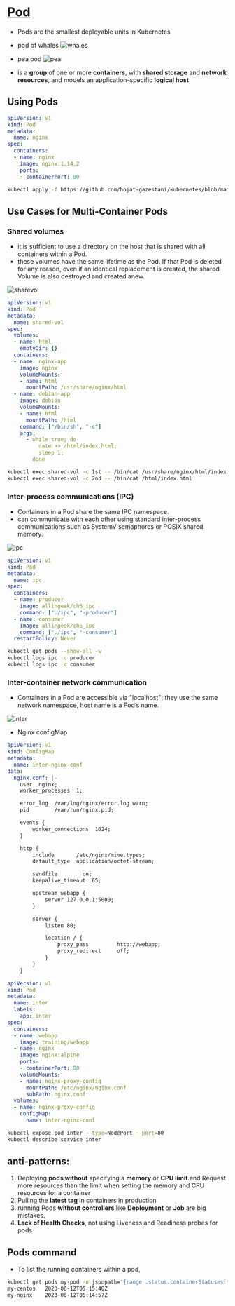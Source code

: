 # [Pod](https://kubernetes.io/docs/concepts/workloads/pods/) 

+ Pods are the smallest deployable units in Kubernetes

- pod of whales
![whales](https://github.com/hojat-gazestani/DevOps/blob/main/Kubernetes/Pic/02-kube-components/01-wahles.jpg)

+ pea pod
![pea](https://github.com/hojat-gazestani/DevOps/blob/main/Kubernetes/Pic/02-kube-components/02-Peas.jpg)

- is a **group** of one or more **containers**, with **shared storage** and **network resources**, and  models an application-specific **logical host**

## Using Pods
```yaml
apiVersion: v1
kind: Pod
metadata:
  name: nginx
spec:
  containers:
  - name: nginx
    image: nginx:1.14.2
    ports:
    - containerPort: 80
```

```bash
kubectl apply -f https://github.com/hojat-gazestani/kubernetes/blob/main/Kubeadm/manifest/01-pod.yml
```

## Use Cases for Multi-Container Pods

### Shared volumes 

- it is sufficient to use a directory on the host that is shared with all containers within a Pod.
- these volumes have the same lifetime as the Pod. If that Pod is deleted for any reason, even if an identical replacement is created, the shared Volume is also destroyed and created anew.

![sharevol](https://github.com/hojat-gazestani/DevOps/blob/main/Kubernetes/Pic/02-kube-components/03-sharedVol.png)

```yaml
apiVersion: v1
kind: Pod
metadata:
  name: shared-vol
spec:
  volumes:
  - name: html
    emptyDir: {}
  containers:
  - name: nginx-app
    image: nginx
    volumeMounts:
    - name: html
      mountPath: /usr/share/nginx/html
  - name: debian-app
    image: debian
    volumeMounts:
    - name: html
      mountPath: /html
    command: ["/bin/sh", "-c"]
    args:
      - while true; do
          date >> /html/index.html;
          sleep 1;
        done
```

```bash
kubectl exec shared-vol -c 1st -- /bin/cat /usr/share/nginx/html/index.html
kubectl exec shared-vol -c 2nd -- /bin/cat /html/index.html
```

### Inter-process communications (IPC)

- Containers in a Pod share the same IPC namespace.
- can communicate with each other using standard inter-process communications such as SystemV semaphores or POSIX shared memory.

![ipc](https://github.com/hojat-gazestani/DevOps/blob/main/Kubernetes/Pic/02-kube-components/04-ipc.png)

```yaml
apiVersion: v1
kind: Pod
metadata:
  name: ipc
spec:
  containers:
  - name: producer
    image: allingeek/ch6_ipc
    command: ["./ipc", "-producer"]
  - name: consumer
    image: allingeek/ch6_ipc
    command: ["./ipc", "-consumer"]
  restartPolicy: Never
```

```bash
kubectl get pods --show-all -w
kubectl logs ipc -c producer
kubectl logs ipc -c consumer
```

### Inter-container network communication

- Containers in a Pod are accessible via "localhost"; they use the same network namespace, host name is a Pod’s name.

![inter](https://github.com/hojat-gazestani/DevOps/blob/main/Kubernetes/Pic/02-kube-components/05-inter.png)

+ Nginx configMap
```yaml
apiVersion: v1
kind: ConfigMap
metadata:
  name: inter-nginx-conf
data:
  nginx.conf: |-
    user  nginx;
    worker_processes  1;

    error_log  /var/log/nginx/error.log warn;
    pid        /var/run/nginx.pid;

    events {
        worker_connections  1024;
    }

    http {
        include       /etc/nginx/mime.types;
        default_type  application/octet-stream;

        sendfile        on;
        keepalive_timeout  65;

        upstream webapp {
            server 127.0.0.1:5000;
        }

        server {
            listen 80;

            location / {
                proxy_pass         http://webapp;
                proxy_redirect     off;
            }
        }
    }
```

```yaml
apiVersion: v1
kind: Pod
metadata:
  name: inter
  labels:
    app: inter
spec:
  containers:
  - name: webapp
    image: training/webapp
  - name: nginx
    image: nginx:alpine
    ports:
    - containerPort: 80
    volumeMounts:
    - name: nginx-proxy-config
      mountPath: /etc/nginx/nginx.conf
      subPath: nginx.conf
  volumes:
  - name: nginx-proxy-config
    configMap:
      name: inter-nginx-conf
```

```bash
kubectl expose pod inter --type=NodePort --port=80
kubectl describe service inter
```


## anti-patterns:

1. Deploying **pods without** specifying a **memory** or **CPU limit**.and Request more resources than the limit when setting the memory and CPU resources for a container
2. Pulling the **latest tag** in containers in production
3. running Pods **without controllers** like **Deployment** or **Job** are big mistakes.
4. **Lack of Health Checks**, not using Liveness and Readiness probes for pods


## Pods command

+ To list the running containers within a pod,
```bash
kubectl get pods my-pod -o jsonpath='{range .status.containerStatuses[*]}{.name}{"\t"}{.state.running.startedAt}{"\n"}{end}'
my-centos	2023-06-12T05:15:40Z
my-nginx	2023-06-12T05:14:57Z
```
